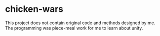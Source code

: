 # chicken-wars
This project does not contain original code and methods designed by me. The programming was piece-meal work for me to learn about unity.